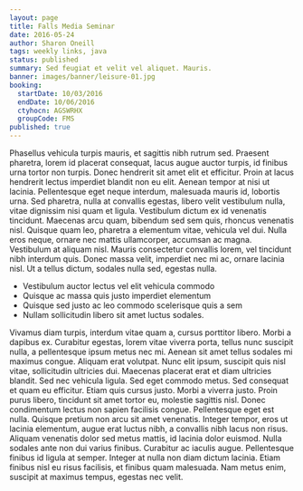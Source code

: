 ```yaml
---
layout: page
title: Falls Media Seminar
date: 2016-05-24
author: Sharon Oneill
tags: weekly links, java
status: published
summary: Sed feugiat et velit vel aliquet. Mauris.
banner: images/banner/leisure-01.jpg
booking:
  startDate: 10/03/2016
  endDate: 10/06/2016
  ctyhocn: AGSWRHX
  groupCode: FMS
published: true
---
```

Phasellus vehicula turpis mauris, et sagittis nibh rutrum sed. Praesent pharetra, lorem id placerat consequat, lacus augue auctor turpis, id finibus urna tortor non turpis. Donec hendrerit sit amet elit et efficitur. Proin at lacus hendrerit lectus imperdiet blandit non eu elit. Aenean tempor at nisi ut lacinia. Pellentesque eget neque interdum, malesuada mauris id, lobortis urna. Sed pharetra, nulla at convallis egestas, libero velit vestibulum nulla, vitae dignissim nisi quam et ligula. Vestibulum dictum ex id venenatis tincidunt. Maecenas arcu quam, bibendum sed sem quis, rhoncus venenatis nisl. Quisque quam leo, pharetra a elementum vitae, vehicula vel dui. Nulla eros neque, ornare nec mattis ullamcorper, accumsan ac magna. Vestibulum at aliquam nisl. Mauris consectetur convallis lorem, vel tincidunt nibh interdum quis. Donec massa velit, imperdiet nec mi ac, ornare lacinia nisl. Ut a tellus dictum, sodales nulla sed, egestas nulla.

* Vestibulum auctor lectus vel elit vehicula commodo
* Quisque ac massa quis justo imperdiet elementum
* Quisque sed justo ac leo commodo scelerisque quis a sem
* Nullam sollicitudin libero sit amet luctus sodales.

Vivamus diam turpis, interdum vitae quam a, cursus porttitor libero. Morbi a dapibus ex. Curabitur egestas, lorem vitae viverra porta, tellus nunc suscipit nulla, a pellentesque ipsum metus nec mi. Aenean sit amet tellus sodales mi maximus congue. Aliquam erat volutpat. Nunc elit ipsum, suscipit quis nisl vitae, sollicitudin ultricies dui. Maecenas placerat erat et diam ultricies blandit. Sed nec vehicula ligula.
Sed eget commodo metus. Sed consequat et quam eu efficitur. Etiam quis cursus justo. Morbi a viverra justo. Proin purus libero, tincidunt sit amet tortor eu, molestie sagittis nisl. Donec condimentum lectus non sapien facilisis congue. Pellentesque eget est nulla. Quisque pretium non arcu sit amet venenatis. Integer tempor, eros ut lacinia elementum, augue erat luctus nibh, a convallis nibh lacus non risus. Aliquam venenatis dolor sed metus mattis, id lacinia dolor euismod. Nulla sodales ante non dui varius finibus. Curabitur ac iaculis augue. Pellentesque finibus id ligula at semper. Integer at nulla non diam dictum lacinia. Etiam finibus nisl eu risus facilisis, et finibus quam malesuada. Nam metus enim, suscipit at maximus tempus, egestas nec velit.

